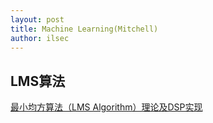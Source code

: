```yaml
---
layout: post
title: Machine Learning(Mitchell)
author: ilsec
---
```


## LMS算法

[ 最小均方算法（LMS Algorithm）理论及DSP实现](http://blog.csdn.net/xiahouzuoxin/article/details/9749689)
